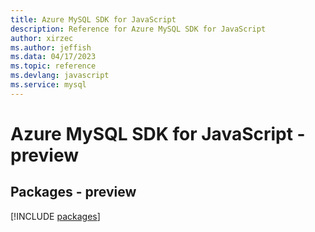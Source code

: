 ```yaml
---
title: Azure MySQL SDK for JavaScript
description: Reference for Azure MySQL SDK for JavaScript
author: xirzec
ms.author: jeffish
ms.data: 04/17/2023
ms.topic: reference
ms.devlang: javascript
ms.service: mysql
---
```

# Azure MySQL SDK for JavaScript - preview
## Packages - preview
[!INCLUDE [packages](mysql-index.md)]